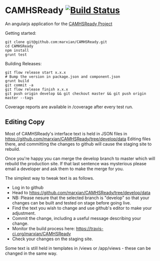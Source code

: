 CAMHSReady [![Build Status](https://travis-ci.org/marxian/CAMHSReady.png?branch=develop)](https://travis-ci.org/marxian/CAMHSReady)
========

An angularjs application for the [CAMHSReady Project](http://www.camhsready.org)

Getting started:

    git clone git@github.com:marxian/CAMHSReady.git
    cd CAMHSReady
    npm install
    grunt test

Building Releases:

	git flow release start x.x.x
	# Bump the version in package.json and component.json
	grunt build
	git commit -a
	git flow release finish x.x.x
	git push origin develop && git checkout master && git push origin master --tags

Coverage reports are available in /coverage after every test run.

## Editing Copy

Most of CAMHSReady's interface text is held in JSON files in https://github.com/marxian/CAMHSReady/tree/develop/data Editing files there, and committing the changes to github will cause the staging site to rebuild. 

Once you're happy you can merge the develop branch to master which will rebuild the production site. If that last sentence was mysterious please email a developer and ask them to make the merge for you.

The simplest way to tweak text is as follows.

* Log in to github
* Head to https://github.com/marxian/CAMHSReady/tree/develop/data
* NB: Please nesure that the selected branch is "develop" so that your changes can be built and tested on stage before going live.
* Find the text you wish to change and use github's editor to make your adjustment.
* Commit the change, including a useful message describing your change.
* Monitor the build process here: https://travis-ci.org/marxian/CAMHSReady
* Check your changes on the staging site.

Some text is still held in templates in /views or /app/views - these can be changed in the same way.

